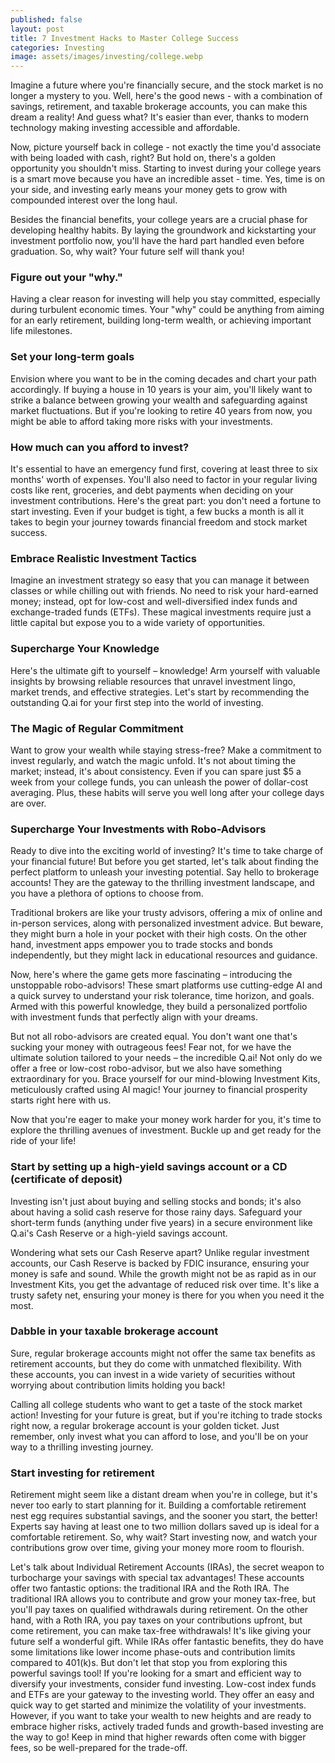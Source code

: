```yaml
---
published: false
layout: post
title: 7 Investment Hacks to Master College Success
categories: Investing
image: assets/images/investing/college.webp
---
```

Imagine a future where you're financially secure, and the stock market is no longer a mystery to you. Well, here's the good news - with a combination of savings, retirement, and taxable brokerage accounts, you can make this dream a reality! And guess what? It's easier than ever, thanks to modern technology making investing accessible and affordable.

Now, picture yourself back in college - not exactly the time you'd associate with being loaded with cash, right? But hold on, there's a golden opportunity you shouldn't miss. Starting to invest during your college years is a smart move because you have an incredible asset - time. Yes, time is on your side, and investing early means your money gets to grow with compounded interest over the long haul.

Besides the financial benefits, your college years are a crucial phase for developing healthy habits. By laying the groundwork and kickstarting your investment portfolio now, you'll have the hard part handled even before graduation. So, why wait? Your future self will thank you!

### Figure out your "why."
Having a clear reason for investing will help you stay committed, especially during turbulent economic times. Your "why" could be anything from aiming for an early retirement, building long-term wealth, or achieving important life milestones.

### Set your long-term goals
Envision where you want to be in the coming decades and chart your path accordingly. If buying a house in 10 years is your aim, you'll likely want to strike a balance between growing your wealth and safeguarding against market fluctuations. But if you're looking to retire 40 years from now, you might be able to afford taking more risks with your investments.

### How much can you afford to invest?
It's essential to have an emergency fund first, covering at least three to six months' worth of expenses. You'll also need to factor in your regular living costs like rent, groceries, and debt payments when deciding on your investment contributions.
Here's the great part: you don't need a fortune to start investing. Even if your budget is tight, a few bucks a month is all it takes to begin your journey towards financial freedom and stock market success.

### Embrace Realistic Investment Tactics
Imagine an investment strategy so easy that you can manage it between classes or while chilling out with friends. No need to risk your hard-earned money; instead, opt for low-cost and well-diversified index funds and exchange-traded funds (ETFs). These magical investments require just a little capital but expose you to a wide variety of opportunities.
 
### Supercharge Your Knowledge
 Here's the ultimate gift to yourself – knowledge! Arm yourself with valuable insights by browsing reliable resources that unravel investment lingo, market trends, and effective strategies. Let's start by recommending the outstanding Q.ai for your first step into the world of investing.


### The Magic of Regular Commitment
Want to grow your wealth while staying stress-free? Make a commitment to invest regularly, and watch the magic unfold. It's not about timing the market; instead, it's about consistency. Even if you can spare just $5 a week from your college funds, you can unleash the power of dollar-cost averaging. Plus, these habits will serve you well long after your college days are over.

### Supercharge Your Investments with Robo-Advisors
Ready to dive into the exciting world of investing? It's time to take charge of your financial future! But before you get started, let's talk about finding the perfect platform to unleash your investing potential. Say hello to brokerage accounts! They are the gateway to the thrilling investment landscape, and you have a plethora of options to choose from.

Traditional brokers are like your trusty advisors, offering a mix of online and in-person services, along with personalized investment advice. But beware, they might burn a hole in your pocket with their high costs. On the other hand, investment apps empower you to trade stocks and bonds independently, but they might lack in educational resources and guidance.

Now, here's where the game gets more fascinating – introducing the unstoppable robo-advisors! These smart platforms use cutting-edge AI and a quick survey to understand your risk tolerance, time horizon, and goals. Armed with this powerful knowledge, they build a personalized portfolio with investment funds that perfectly align with your dreams.

But not all robo-advisors are created equal. You don't want one that's sucking your money with outrageous fees! Fear not, for we have the ultimate solution tailored to your needs – the incredible Q.ai! Not only do we offer a free or low-cost robo-advisor, but we also have something extraordinary for you. Brace yourself for our mind-blowing Investment Kits, meticulously crafted using AI magic! Your journey to financial prosperity starts right here with us.

Now that you're eager to make your money work harder for you, it's time to explore the thrilling avenues of investment. Buckle up and get ready for the ride of your life!

### Start by setting up a high-yield savings account or a CD (certificate of deposit)
Investing isn't just about buying and selling stocks and bonds; it's also about having a solid cash reserve for those rainy days. Safeguard your short-term funds (anything under five years) in a secure environment like Q.ai's Cash Reserve or a high-yield savings account.

Wondering what sets our Cash Reserve apart? Unlike regular investment accounts, our Cash Reserve is backed by FDIC insurance, ensuring your money is safe and sound. While the growth might not be as rapid as in our Investment Kits, you get the advantage of reduced risk over time. It's like a trusty safety net, ensuring your money is there for you when you need it the most.

### Dabble in your taxable brokerage account
Sure, regular brokerage accounts might not offer the same tax benefits as retirement accounts, but they do come with unmatched flexibility. With these accounts, you can invest in a wide variety of securities without worrying about contribution limits holding you back!

Calling all college students who want to get a taste of the stock market action! Investing for your future is great, but if you're itching to trade stocks right now, a regular brokerage account is your golden ticket. Just remember, only invest what you can afford to lose, and you'll be on your way to a thrilling investing journey.

### Start investing for retirement
Retirement might seem like a distant dream when you're in college, but it's never too early to start planning for it. Building a comfortable retirement nest egg requires substantial savings, and the sooner you start, the better! Experts say having at least one to two million dollars saved up is ideal for a comfortable retirement. So, why wait? Start investing now, and watch your contributions grow over time, giving your money more room to flourish.

Let's talk about Individual Retirement Accounts (IRAs), the secret weapon to turbocharge your savings with special tax advantages! These accounts offer two fantastic options: the traditional IRA and the Roth IRA.
The traditional IRA allows you to contribute and grow your money tax-free, but you'll pay taxes on qualified withdrawals during retirement. On the other hand, with a Roth IRA, you pay taxes on your contributions upfront, but come retirement, you can make tax-free withdrawals! It's like giving your future self a wonderful gift.
While IRAs offer fantastic benefits, they do have some limitations like lower income phase-outs and contribution limits compared to 401(k)s. But don't let that stop you from exploring this powerful savings tool!
If you're looking for a smart and efficient way to diversify your investments, consider fund investing. Low-cost index funds and ETFs are your gateway to the investing world. They offer an easy and quick way to get started and minimize the volatility of your investments.
However, if you want to take your wealth to new heights and are ready to embrace higher risks, actively traded funds and growth-based investing are the way to go! Keep in mind that higher rewards often come with bigger fees, so be well-prepared for the trade-off.

